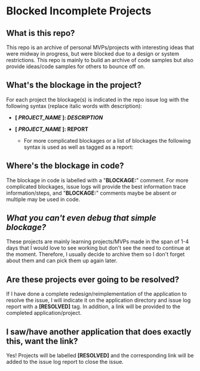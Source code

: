 # Blocked Incomplete Projects

## What is this repo?
This repo is an archive of personal MVPs/projects with interesting ideas that were midway in progress, but were blocked due to a design or system restrictions. This repo is mainly to build an archive of code samples but also provide ideas/code samples for others to bounce off on. 

## What's the blockage in the project?
For each project the blockage(s) is indicated in the repo issue log with the following syntax (replace italic words with description):
* **\[ _PROJECT_NAME_ \]: _DESCRIPTION_**
 
* **\[ _PROJECT_NAME_ \]: REPORT**
  * For more complicated blockages or a list of blockages the following syntax is used as well as tagged as a report:

## Where's the blockage in code?
The blockage in code is labelled with a "**BLOCKAGE:**" comment. For more complicated blockages, issue logs will provide the best information trace information/steps, and "**BLOCKAGE:**" comments maybe be absent or multiple may be used in code.

## _What you can't even debug that simple blockage?_
These projects are mainly learning projects/MVPs made in the span of 1-4 days that I would love to see working but don't see the need to continue at the moment. Therefore, I usually decide to archive them so I don't forget about them and can pick them up again later. 

## Are these projects ever going to be resolved?
If I have done a complete redesign/reimplementation of the application to resolve the issue, I will indicate it on the application directory and issue log report with a **[RESOLVED]** tag. In addition, a link will be provided to the completed application/project.

## I saw/have another application that does exactly this, want the link?
Yes! Projects will be labelled **[RESOLVED]** and the corresponding link will be added to the issue log report to close the issue.
